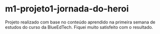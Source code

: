# m1-projeto1-jornada-do-heroi
Projeto realizado com base no conteúdo aprendido na primeira semana de estudos do curso da BlueEdTech. Fiquei muito satisfeito com o resultado.
